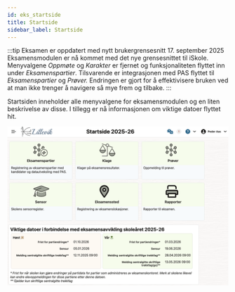 ```yaml
---
id: eks_startside
title: Startside
sidebar_label: Startside
---
```


:::tip Eksamen er oppdatert med nytt brukergrensesnitt 17. september 2025
Eksamensmodulen er nå kommet med det nye grensesnittet til iSkole. Menyvalgene _Oppmøte_ og _Karakter_ er fjernet og funksjonaliteten flyttet inn under _Eksamenspartier_. Tilsvarende er integrasjonen med PAS flyttet til _Eksamenspartier_ og _Prøver._ Endringen er gjort for å effektivisere bruken ved at man ikke trenger å navigere så mye frem og tilbake.
:::

Startsiden inneholder alle menyvalgene for eksamensmodulen og en liten beskrivelse av disse. I tillegg er nå informasjonen om viktige datoer flyttet hit.

![Startsiden](/img/eks_startside.png 'Startsiden')